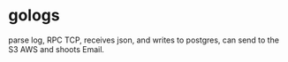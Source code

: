 # gologs
parse log, RPC TCP, receives json, and writes to postgres, can send to the S3 AWS and shoots Email.
